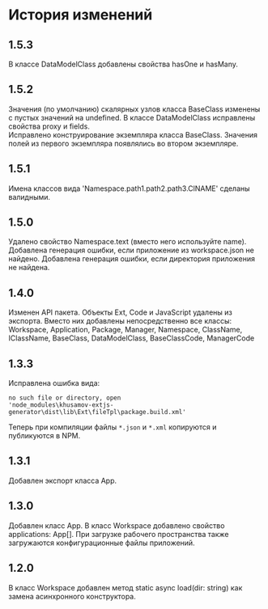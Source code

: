 История изменений
=================

1.5.3
-----

В классе DataModelClass добавлены свойства hasOne и hasMany.

1.5.2
-----

Значения (по умолчанию) скалярных узлов класса BaseClass изменены с пустых значений на undefined.
В классе DataModelClass исправлены свойства proxy и fields.  
Исправлено конструирование экземпляра класса BaseClass. Значения полей из первого экземпляра появлялись во втором экземпляре.

1.5.1
-----

Имена классов вида 'Namespace.path1.path2.path3.ClNAME' сделаны валидными.

1.5.0
-----

Удалено свойство Namespace.text (вместо него используйте name).
Добавлена генерация ошибки, если приложение из workspace.json не найдено.
Добавлена генерация ошибки, если директория приложения не найдена.

1.4.0
-----

Изменен API пакета.
Объекты Ext, Code и JavaScript удалены из экспорта.
Вместо них добавлены непосредственно все классы:
Workspace, Application, Package, Manager, Namespace,
ClassName, IClassName, BaseClass, DataModelClass,
BaseClassCode, ManagerCode

1.3.3
-----

Исправлена ошибка вида:

    no such file or directory, open 
    'node_modules\khusamov-extjs-generator\dist\lib\Ext\fileTpl\package.build.xml'

Теперь при компиляции файлы `*.json` и `*.xml` копируются и публикуются в NPM.

1.3.1
-----

Добавлен экспорт класса App.

1.3.0
-----

Добавлен класс App.
В класс Workspace добавлено свойство applications: App[].
При загрузке рабочего пространства также загружаются конфигурационные файлы приложений.

1.2.0
-----

В класс Workspace добавлен метод static async load(dir: string) как замена асинхронного конструктора.